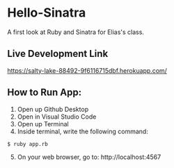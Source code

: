 # Hello-Sinatra
 A first look at Ruby and Sinatra for Elias's class.


## Live Development Link

https://salty-lake-88492-9f6116715dbf.herokuapp.com/

## How to Run App:
1. Open up Github Desktop
2. Open in Visual Studio Code
3. Open up Terminal
4. Inside terminal, write the following command:

`
$ ruby app.rb
`

5. On your web browser, go to: http://localhost:4567
